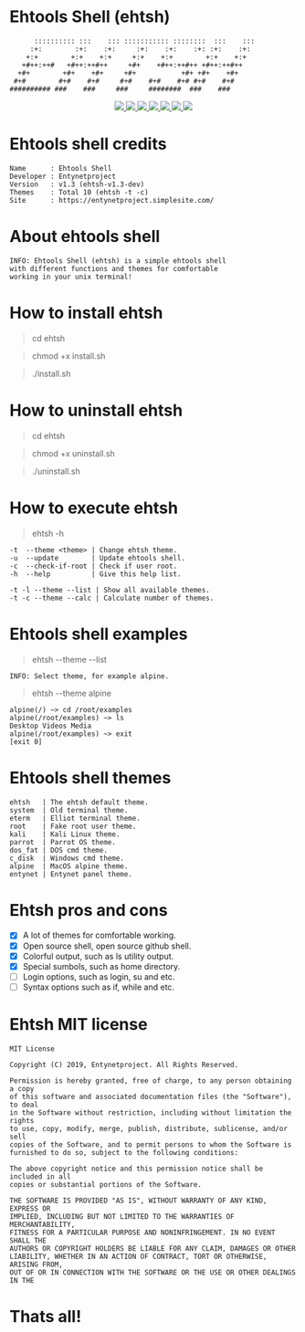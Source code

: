 # Ehtools Shell (ehtsh)

          :::::::::: :::    ::: ::::::::::: ::::::::  :::    ::: 
         :+:        :+:    :+:     :+:    :+:    :+: :+:    :+:  
        +:+        +:+    +:+     +:+    +:+        +:+    +:+   
       +#++:++#   +#++:++#++     +#+    +#++:++#++ +#++:++#++    
      +#+        +#+    +#+     +#+           +#+ +#+    +#+     
     #+#        #+#    #+#     #+#    #+#    #+# #+#    #+#      
    ########## ###    ###     ###     ########  ###    ###       
    
<p align="center">
  <a href="http://entynetproject.simplesite.com/">
    <img src="https://img.shields.io/badge/entynetproject-Ivan%20Nikolsky-blue.svg">
  </a>
  <a href="https://github.com/entynetproject/ehtsh/releases">
    <img src="https://img.shields.io/github/release/entynetproject/ehtsh.svg">
  </a>
  <a href="https://ru.m.wikipedia.org/wiki/сценарий-командной-строки">
    <img src="https://img.shields.io/badge/language-shell-green.svg">
 </a>
  <a href="https://github.com/entynetproject/ehtsh">
      <img src="https://img.shields.io/badge/themes-10-red.svg?maxAge=2592000">
 </a>
  <a href="https://github.com/entynetproject/ehtsh/issues?q=is%3Aissue+is%3Aclosed">
      <img src="https://img.shields.io/github/issues/entynetproject/ehtsh.svg">
  </a>
  <a href="https://github.com/entynetproject/ehtsh/wiki">
      <img src="https://img.shields.io/badge/wiki%20-ehtsh-lightgrey.svg">
 </a>
  <a href="https://mobile.twitter.com/ehtools">
    <img src="https://img.shields.io/badge/twitter-ehtools-blue.svg">
 </a>
</p>

# Ehtools shell credits

    Name      : Ehtools Shell
    Developer : Entynetproject
    Version   : v1.3 (ehtsh-v1.3-dev)
    Themes    : Total 10 (ehtsh -t -c)
    Site      : https://entynetproject.simplesite.com/

# About ehtools shell

    INFO: Ehtools Shell (ehtsh) is a simple ehtools shell
    with different functions and themes for comfortable
    working in your unix terminal!

# How to install ehtsh

> cd ehtsh

> chmod +x install.sh

> ./install.sh

# How to uninstall ehtsh

> cd ehtsh

> chmod +x uninstall.sh

> ./uninstall.sh

# How to execute ehtsh

> ehtsh -h

    -t  --theme <theme> | Change ehtsh theme.
    -u  --update        | Update ehtools shell.
    -c  --check-if-root | Check if user root.
    -h  --help          | Give this help list.
    
    -t -l --theme --list | Show all available themes.
    -t -c --theme --calc | Calculate number of themes.

# Ehtools shell examples

> ehtsh --theme --list

    INFO: Select theme, for example alpine.

> ehtsh --theme alpine

    alpine(/) ~> cd /root/examples
    alpine(/root/examples) ~> ls 
    Desktop Videos Media 
    alpine(/root/examples) ~> exit
    [exit 0]

# Ehtools shell themes

    ehtsh   | The ehtsh default theme.
    system  | Old terminal theme.
    eterm   | Elliot terminal theme.
    root    | Fake root user theme.
    kali    | Kali Linux theme.
    parrot  | Parrot OS theme.
    dos_fat | DOS cmd theme.
    c_disk  | Windows cmd theme.
    alpine  | MacOS alpine theme.
    entynet | Entynet panel theme.

# Ehtsh pros and cons

- [x] A lot of themes for comfortable working.
- [x] Open source shell, open source github shell.
- [x] Colorful output, such as ls utility output.
- [x] Special sumbols, such as home directory.
- [ ] Login options, such as login, su and etc.
- [ ] Syntax options such as if, while and etc.
 
# Ehtsh MIT license
 
    MIT License

    Copyright (C) 2019, Entynetproject. All Rights Reserved.

    Permission is hereby granted, free of charge, to any person obtaining a copy
    of this software and associated documentation files (the "Software"), to deal
    in the Software without restriction, including without limitation the rights
    to use, copy, modify, merge, publish, distribute, sublicense, and/or sell
    copies of the Software, and to permit persons to whom the Software is
    furnished to do so, subject to the following conditions:

    The above copyright notice and this permission notice shall be included in all
    copies or substantial portions of the Software.
    
    THE SOFTWARE IS PROVIDED "AS IS", WITHOUT WARRANTY OF ANY KIND, EXPRESS OR
    IMPLIED, INCLUDING BUT NOT LIMITED TO THE WARRANTIES OF MERCHANTABILITY,
    FITNESS FOR A PARTICULAR PURPOSE AND NONINFRINGEMENT. IN NO EVENT SHALL THE
    AUTHORS OR COPYRIGHT HOLDERS BE LIABLE FOR ANY CLAIM, DAMAGES OR OTHER
    LIABILITY, WHETHER IN AN ACTION OF CONTRACT, TORT OR OTHERWISE, ARISING FROM,
    OUT OF OR IN CONNECTION WITH THE SOFTWARE OR THE USE OR OTHER DEALINGS IN THE
 
 # Thats all!
    
